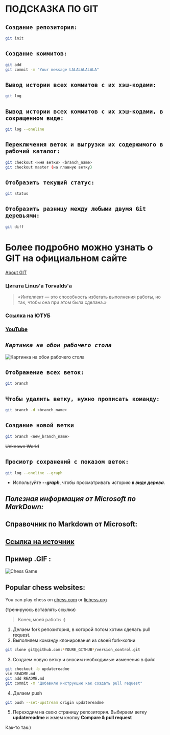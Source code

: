 # **ПОДСКАЗКА ПО GIT**

## ``Создание репозитория:``
```sh
git init
```

## ``Создание коммитов:``
```sh
git add
git commit -m "Your message LALALALALALA"
```

## ``Вывод истории всех коммитов с их хэш-кодами:``
```sh
git log
```
## ``Вывод истории всех коммитов с их хэш-кодами, в сокращенном виде:``

```sh
git log --oneline
```

## ``Переключения веток и выгрузки их содержимого в рабочий каталог:``
```sh
git checkout <имя ветки> <branch_name>
git checkout master (на главную ветку)
```

## ``Отобразить текущий статус:``
```sh
git status
```

## ``Отобразить разницу между любыми двумя Git деревьями:``

```sh
git diff
```
# Более подробно можно узнать о GIT на официальном сайте

[About GIT](https://git-scm.com/book/ru/v2/%D0%9F%D1%80%D0%B8%D0%BB%D0%BE%D0%B6%D0%B5%D0%BD%D0%B8%D0%B5-C%3A-%D0%9A%D0%BE%D0%BC%D0%B0%D0%BD%D0%B4%D1%8B-Git-%D0%9A%D0%BB%D0%BE%D0%BD%D0%B8%D1%80%D0%BE%D0%B2%D0%B0%D0%BD%D0%B8%D0%B5-%D0%B8-%D1%81%D0%BE%D0%B7%D0%B4%D0%B0%D0%BD%D0%B8%D0%B5-%D1%80%D0%B5%D0%BF%D0%BE%D0%B7%D0%B8%D1%82%D0%BE%D1%80%D0%B8%D0%B5%D0%B2 "Git Instructions")

### Цитата Linus'a Torvalds'a 
>«Интеллект — это способность избегать выполнения работы, но так, чтобы она при этом была сделана.»

### **Ссылка на ЮТУБ**
### **[YouTube](https://www.youtube.com/ "YouTube")**

## *``Картинка на обои рабочего стола``*
![Картинка на обои рабочего стола](ozero_temnyj_noch_152415_3840x2400.jpg)

## ``Отображение всех веток:``

```sh
git branch
```

## ``Чтобы удалить ветку, нужно прописать команду:``

```sh
git branch -d <branch_name>
```

## ``Создание новой ветки``

```sh
git branch <new_branch_name>
```

~~Unknown World~~


## ``Просмотр сохранений с показом веток:``
```sh
git log --oneline --graph
```
* Используйте **_--graph_**, чтобы просматривать историю __*в виде дерева*__.

## _Полезная информация от Microsoft по MarkDown:_

## Справочник по Markdown от Microsoft:

## [**Ссылка на источник**](https://docs.microsoft.com/ru-ru/contribute/markdown-reference)

## Пример .GIF :
![Chess Game](board.gif)
## Popular chess websites:
You can play chess on [chess.com](https://www.chess.com/) or [lichess.org](https://lichess.org/)

(тренируюсь вставлять ссылки)

>Конец моей работы :)

1. Делаем fork репозитория, в которой потом хотим сделать pull request.
2. Выполняем команду клонирования из своей fork-копии
```sh
git clone git@github.com:*YOURE_GITHUB*/version_control.git
```
3. Создаем новую ветку и вносим необходимые изменения в файл
```sh
git checkout -b updatereadme
vim README.md
git add README.md
git commit -m "Добавили инструкцию как создать pull request"
```
4. Делаем push  
```sh
git push --set-upstream origin updatereadme
```
5. Переходим на свою страницу репозитория. Выбираем ветку **updatereadme** и жмем кнопку **Compare & pull request**

Как-то так:)